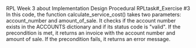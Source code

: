 RPL Week 3 about Implementation Design Procedural
RPLtask#_Exercise #3
In this code, the function calculate_service_cost() takes two parameters: account_number and amount_of_sale. It checks if the account number exists in the ACCOUNTS dictionary and if its status code is "valid". If the precondition is met, it returns an invoice with the account number and amount of sale. If the precondition fails, it returns an error message.
